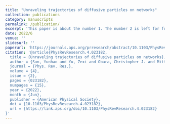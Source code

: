 ```yaml
---
title: "Unraveling trajectories of diffusive particles on networks"
collection: publications
category: manuscripts
permalink: /publication/
excerpt: 'This paper is about the number 1. The number 2 is left for future work.'
date: 2022/6
venue: ''
slidesurl: ''
paperurl: 'https://journals.aps.org/prresearch/abstract/10.1103/PhysRevResearch.4.023182'
citation: '@article{PhysRevResearch.4.023182,
  title = {Unraveling trajectories of diffusive particles on networks},
  author = {Sun, Yunhao and Yu, Zexi and Obara, Christopher J. and Mittal, Keshav and Lippincott-Schwartz, Jennifer and Koslover, Elena F.},
  journal = {Phys. Rev. Res.},
  volume = {4},
  issue = {2},
  pages = {023182},
  numpages = {15},
  year = {2022},
  month = {Jun},
  publisher = {American Physical Society},
  doi = {10.1103/PhysRevResearch.4.023182},
  url = {https://link.aps.org/doi/10.1103/PhysRevResearch.4.023182}
}'
---
```

